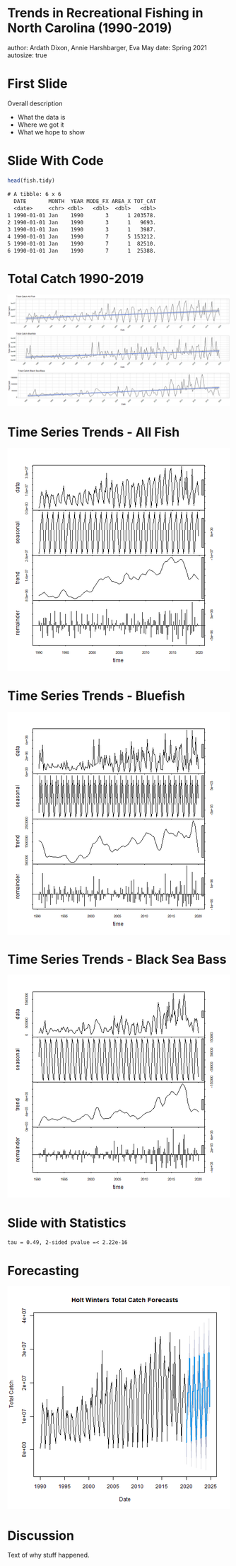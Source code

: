 Trends in Recreational Fishing in North Carolina (1990-2019)
========================================================
author: Ardath Dixon, Annie Harshbarger, Eva May
date: Spring 2021
autosize: true

First Slide
========================================================

Overall description

- What the data is
- Where we got it
- What we hope to show

Slide With Code
========================================================


 



```r
head(fish.tidy)
```

```
# A tibble: 6 x 6
  DATE       MONTH  YEAR MODE_FX AREA_X TOT_CAT
  <date>     <chr> <dbl>   <dbl>  <dbl>   <dbl>
1 1990-01-01 Jan    1990       3      1 203578.
2 1990-01-01 Jan    1990       3      1   9693.
3 1990-01-01 Jan    1990       3      1   3987.
4 1990-01-01 Jan    1990       7      5 153212.
5 1990-01-01 Jan    1990       7      1  82510.
6 1990-01-01 Jan    1990       7      1  25388.
```

Total Catch 1990-2019
========================================================


![plot of chunk ggplot](FinalPresentation-figure/ggplot-1.png)

Time Series Trends - All Fish
========================================================

<img src="FinalPresentation-figure/unnamed-chunk-4-1.png" title="plot of chunk unnamed-chunk-4" alt="plot of chunk unnamed-chunk-4" style="display: block; margin: auto;" />

Time Series Trends - Bluefish
========================================================

<img src="FinalPresentation-figure/unnamed-chunk-5-1.png" title="plot of chunk unnamed-chunk-5" alt="plot of chunk unnamed-chunk-5" style="display: block; margin: auto;" />

Time Series Trends - Black Sea Bass
========================================================

<img src="FinalPresentation-figure/unnamed-chunk-6-1.png" title="plot of chunk unnamed-chunk-6" alt="plot of chunk unnamed-chunk-6" style="display: block; margin: auto;" />

Slide with Statistics
========================================================


```
tau = 0.49, 2-sided pvalue =< 2.22e-16
```

Forecasting
========================================================

![plot of chunk unnamed-chunk-8](FinalPresentation-figure/unnamed-chunk-8-1.png)

Discussion
========================================================
Text of why stuff happened.

